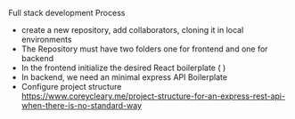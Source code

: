 Full stack development Process 

- create a new repository, add collaborators, cloning it in local environments
- The Repository must have two folders one for frontend and one for backend
- In the frontend initialize the desired React boilerplate ( )
- In backend, we need an minimal express API Boilerplate 
- Configure project structure  
https://www.coreycleary.me/project-structure-for-an-express-rest-api-when-there-is-no-standard-way

